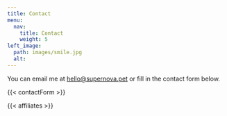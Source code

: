 ```yaml
---
title: Contact
menu:
  nav:
    title: Contact
    weight: 5
left_image:
  path: images/smile.jpg
  alt:
---
```


You can email me at hello@supernova.pet or fill in the contact form below.

{{< contactForm >}}

{{< affiliates >}}
